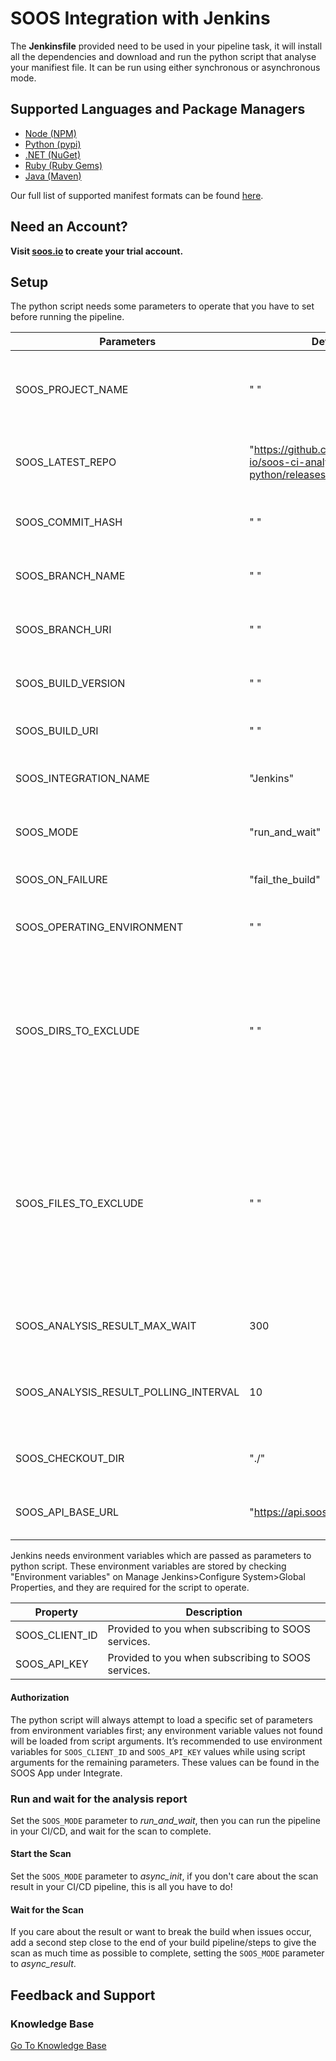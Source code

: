 # SOOS Integration with Jenkins

The **Jenkinsfile** provided need to be used in your pipeline task, it will install all the dependencies and download and run the python script that analyse your manifiest file. It can be run using either synchronous or asynchronous mode.

## Supported Languages and Package Managers

*	[Node (NPM)](https://www.npmjs.com/)
*	[Python (pypi)](https://pypi.org/)
*	[.NET (NuGet)](https://www.nuget.org/)
*	[Ruby (Ruby Gems)](https://rubygems.org/)
*	[Java (Maven)](https://maven.apache.org/)

Our full list of supported manifest formats can be found [here](https://kb.soos.io/help/soos-languages-supported).

## Need an Account?
**Visit [soos.io](https://app.soos.io/register) to create your trial account.**

## Setup

The python script needs some parameters to operate that you have to set before running the pipeline.

| Parameters | Default | Description |
| --- | --- | --- |
| SOOS_PROJECT_NAME | " "  | REQUIRED. A custom project name that will present itself as a collection of test results within your soos.io dashboard. |
| SOOS_LATEST_REPO | "https://github.com/soos-io/soos-ci-analysis-python/releases/latest/download"   | REQUIRED. Latest python script release repository URI needed to run the analysis |
| SOOS_COMMIT_HASH | " "  | Blank space required if empty. The commit hash value from the SCM System |
| SOOS_BRANCH_NAME | " "  | Blank space required if empty. The name of the branch from the SCM System |
| SOOS_BRANCH_URI | " "  | Blank space required if empty. The URI to the branch from the SCM System |
| SOOS_BUILD_VERSION | " "  | Blank space required if empty. Version of application build artifacts |
| SOOS_BUILD_URI | " "  | Blank space required if empty. URI to CI build info |
| SOOS_INTEGRATION_NAME | "Jenkins"  | REQUIRED. Informs to SOOS from what CI/CD is running the analysis |
| SOOS_MODE | "run_and_wait"  | REQUIRED. Running mode, alternatives: "async_init" - "async_result" |
| SOOS_ON_FAILURE | "fail_the_build"  | REQUIRED. Stop the building in case of failure |
| SOOS_OPERATING_ENVIRONMENT | " "  | Blank space required if empty. System info regarding operating system, etc. |
| SOOS_DIRS_TO_EXCLUDE | " "  | Blank space required if empty. List (comma separated) of directories (relative to ./) to exclude from the search for manifest files. Example - Correct: bin/start/ ... Example - Incorrect: ./bin/start/ ... Example - Incorrect: /bin/start/'|
| SOOS_FILES_TO_EXCLUDE | " "  | Blank space required if empty. List (comma separated) of files (relative to ./) to exclude from the search for manifest files. Example - Correct: bin/start/manifest.txt ... Example - Incorrect: ./bin/start/manifest.txt ... Example - Incorrect: /bin/start/manifest.txt' |
| SOOS_ANALYSIS_RESULT_MAX_WAIT | 300  | REQUIRED. Maximum seconds to wait for Analysis Result before exiting with error. |
| SOOS_ANALYSIS_RESULT_POLLING_INTERVAL | 10  | REQUIRED. Polling interval (in seconds) for analysis result completion (success/failure.). Min 10. |
| SOOS_CHECKOUT_DIR | "./"  | REQUIRED. Directory where python script will search manifiest files.  |
| SOOS_API_BASE_URL | "https://api.soos.io/api/"  | REQUIRED. The API BASE URI provided to you when subscribing to SOOS services. |


Jenkins needs environment variables which are passed as parameters to python script. These environment variables are stored by checking "Environment variables" on Manage Jenkins>Configure System>Global Properties, and they are required for the script to operate.

| Property | Description |
| --- | --- |
| SOOS_CLIENT_ID | Provided to you when subscribing to SOOS services. |
| SOOS_API_KEY | Provided to you when subscribing to SOOS services. |

#### Authorization
The python script will always attempt to load a specific set of parameters from environment variables first; any environment variable values not found will be loaded from script arguments. It’s recommended to use environment variables for `SOOS_CLIENT_ID` and `SOOS_API_KEY` values while using script arguments for the remaining parameters. These values can be found in the SOOS App under Integrate.

### Run and wait for the analysis report
Set the `SOOS_MODE` parameter to *run_and_wait*, then you can run the pipeline in your CI/CD, and wait for the scan to complete.

#### Start the Scan
Set the `SOOS_MODE` parameter to *async_init*, if you don't care about the scan result in your CI/CD pipeline, this is all you have to do!

#### Wait for the Scan
If you care about the result or want to break the build when issues occur, add a second step close to the end of your build pipeline/steps to give the scan as much time as possible to complete, setting the `SOOS_MODE` parameter to *async_result*.

## Feedback and Support
### Knowledge Base
[Go To Knowledge Base](https://kb.soos.io/help)

